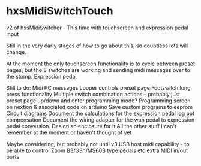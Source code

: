 # hxsMidiSwitchTouch
v2 of hxsMidiSwitcher - This time with touchscreen and expression pedal input

Still in the very early stages of how to go about this, so doubtless lots will change.

At the moment the only touchscreen functionality is to cycle between preset pages, but the 8 switches are working and sending midi messages over to the stomp. Expression pedal

Still to do:
Midi PC messages
Looper controls preset page
Footswitch long press functionality
Multiple switch combination actions - probably just preset page up/down and enter programming mode?
Programming screen on nextion & associated code on arduino
Save custom programs to eeprom
Circuit diagrams
Document the calculations for the expression pedal log pot compensation
Document the wiring adapter for the wah pedal to expression pedal conversion.
Design an enclosure for it
All the other stuff I can't remember at the moment or haven't thought of yet


Maybe considering, but probably not until v3
USB host midi capability - to be able to control Zoom B3/G3n/MS60B type pedals etc
extra MIDI in/out ports
